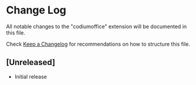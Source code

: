 # Change Log

All notable changes to the "codiumoffice" extension will be documented in this file.

Check [Keep a Changelog](http://keepachangelog.com/) for recommendations on how to structure this file.

## [Unreleased]

- Initial release